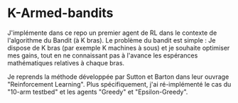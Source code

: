 # K-Armed-bandits

J'implémente dans ce repo un premier agent de RL dans le contexte de l'algorithme du Bandit (à K bras).
Le problème du bandit est simple : Je dispose de K bras (par exemple K machines à sous) et je souhaite optimiser mes gains, tout en ne connaissant pas à l'avance les espérances mathématiques relatives à chaque bras. 

Je reprends la méthode développée par Sutton et Barton dans leur ouvrage "Reinforcement Learning".
Plus spécifiquement, j'ai ré-implémenté le cas du "10-arm testbed" et les agents "Greedy" et "Epsilon-Greedy".

